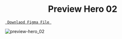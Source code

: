 <h1 align="center">Preview Hero 02</h1>

<a align ="center" href="https://github.com/RanawatTech/Website_UI/blob/main/Hero01/Hero04.fig"> `  Downlaod Figma File  `</a>


![preview-hero_02](https://github.com/RanawatTech/Website_UI/blob/main/Hero02/Preview%20Team%209.png)
